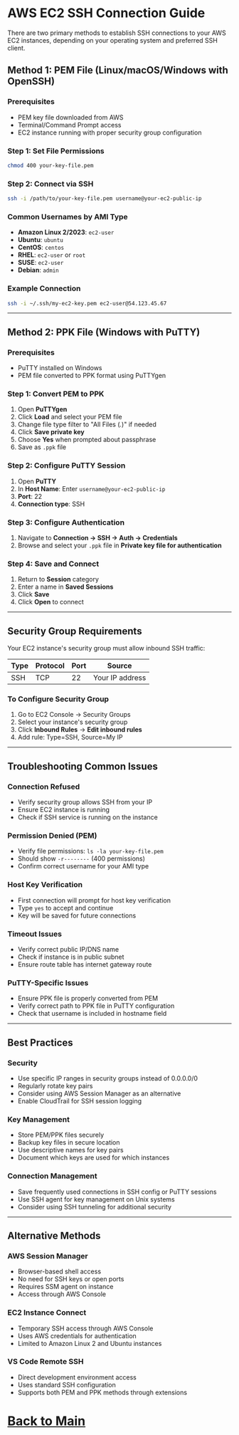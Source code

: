 # AWS EC2 SSH Connection Guide

There are two primary methods to establish SSH connections to your AWS EC2 instances, depending on your operating system and preferred SSH client.

## Method 1: PEM File (Linux/macOS/Windows with OpenSSH)

### Prerequisites
- PEM key file downloaded from AWS
- Terminal/Command Prompt access
- EC2 instance running with proper security group configuration

### Step 1: Set File Permissions
```bash
chmod 400 your-key-file.pem
```

### Step 2: Connect via SSH
```bash
ssh -i /path/to/your-key-file.pem username@your-ec2-public-ip
```

### Common Usernames by AMI Type
- **Amazon Linux 2/2023**: `ec2-user`
- **Ubuntu**: `ubuntu`
- **CentOS**: `centos`
- **RHEL**: `ec2-user` or `root`
- **SUSE**: `ec2-user`
- **Debian**: `admin`

### Example Connection
```bash
ssh -i ~/.ssh/my-ec2-key.pem ec2-user@54.123.45.67
```

---

## Method 2: PPK File (Windows with PuTTY)

### Prerequisites
- PuTTY installed on Windows
- PEM file converted to PPK format using PuTTYgen

### Step 1: Convert PEM to PPK
1. Open **PuTTYgen**
2. Click **Load** and select your PEM file
3. Change file type filter to "All Files (*.*)" if needed
4. Click **Save private key**
5. Choose **Yes** when prompted about passphrase
6. Save as `.ppk` file

### Step 2: Configure PuTTY Session
1. Open **PuTTY**
2. In **Host Name**: Enter `username@your-ec2-public-ip`
3. **Port**: 22
4. **Connection type**: SSH

### Step 3: Configure Authentication
1. Navigate to **Connection → SSH → Auth → Credentials**
2. Browse and select your `.ppk` file in **Private key file for authentication**

### Step 4: Save and Connect
1. Return to **Session** category
2. Enter a name in **Saved Sessions**
3. Click **Save**
4. Click **Open** to connect

---

## Security Group Requirements

Your EC2 instance's security group must allow inbound SSH traffic:

| Type | Protocol | Port | Source |
|------|----------|------|---------|
| SSH | TCP | 22 | Your IP address |

### To Configure Security Group
1. Go to EC2 Console → Security Groups
2. Select your instance's security group
3. Click **Inbound Rules** → **Edit inbound rules**
4. Add rule: Type=SSH, Source=My IP

---

## Troubleshooting Common Issues

### Connection Refused
- Verify security group allows SSH from your IP
- Ensure EC2 instance is running
- Check if SSH service is running on the instance

### Permission Denied (PEM)
- Verify file permissions: `ls -la your-key-file.pem`
- Should show `-r--------` (400 permissions)
- Confirm correct username for your AMI type

### Host Key Verification
- First connection will prompt for host key verification
- Type `yes` to accept and continue
- Key will be saved for future connections

### Timeout Issues
- Verify correct public IP/DNS name
- Check if instance is in public subnet
- Ensure route table has internet gateway route

### PuTTY-Specific Issues
- Ensure PPK file is properly converted from PEM
- Verify correct path to PPK file in PuTTY configuration
- Check that username is included in hostname field

---

## Best Practices

### Security
- Use specific IP ranges in security groups instead of 0.0.0.0/0
- Regularly rotate key pairs
- Consider using AWS Session Manager as an alternative
- Enable CloudTrail for SSH session logging

### Key Management
- Store PEM/PPK files securely
- Backup key files in secure location
- Use descriptive names for key pairs
- Document which keys are used for which instances

### Connection Management
- Save frequently used connections in SSH config or PuTTY sessions
- Use SSH agent for key management on Unix systems
- Consider using SSH tunneling for additional security

---

## Alternative Methods

### AWS Session Manager
- Browser-based shell access
- No need for SSH keys or open ports
- Requires SSM agent on instance
- Access through AWS Console

### EC2 Instance Connect
- Temporary SSH access through AWS Console
- Uses AWS credentials for authentication
- Limited to Amazon Linux 2 and Ubuntu instances

### VS Code Remote SSH
- Direct development environment access
- Uses standard SSH configuration
- Supports both PEM and PPK methods through extensions


# [Back to Main](../readme.md)